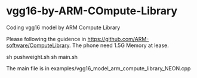 # vgg16-by-ARM-COmpute-Library
Coding vgg16 model by ARM Compute Library

Please following the guidence in https://github.com/ARM-software/ComputeLibrary.
The phone need 1.5G Memory at lease.

sh pushweight.sh
sh main.sh

The main file is in  	examples/vgg16_model_arm_compute_library_NEON.cpp

